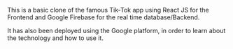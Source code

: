 This is a basic clone of the famous Tik-Tok app using React JS for the Frontend and Google Firebase for the real time database/Backend.

It has also been deployed using the Google platform, in order to learn about the technology and how to use it.
